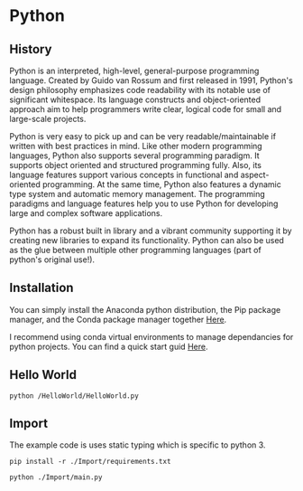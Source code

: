 # Python

## History

Python is an interpreted, high-level, general-purpose programming language. Created by Guido van Rossum and first released in 1991, Python's design philosophy emphasizes code readability with its notable use of significant whitespace. Its language constructs and object-oriented approach aim to help programmers write clear, logical code for small and large-scale projects.

Python is very easy to pick up and can be very readable/maintainable if written with best practices in mind. Like other modern programming languages, Python also supports several programming paradigm. It supports object oriented and structured programming fully. Also, its language features support various concepts in functional and aspect-oriented programming. At the same time, Python also features a dynamic type system and automatic memory management. The programming paradigms and language features help you to use Python for developing large and complex software applications.

Python has a robust built in library and a vibrant community supporting it by creating new libraries to expand its functionality. Python can also be used as the glue between multiple other programming languages (part of python's original use!).

## Installation

You can simply install the Anaconda python distribution, the Pip package manager, and the Conda package manager together [Here](https://www.anaconda.com/download/#macos).

I recommend using conda virtual environments to manage dependancies for python projects. You can find a quick start guid [Here](../Environments/Conda/README.md).

## Hello World

```
python /HelloWorld/HelloWorld.py
```

## Import

The example code is uses static typing which is specific to python 3.

```
pip install -r ./Import/requirements.txt
```

```
python ./Import/main.py
```
